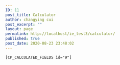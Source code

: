 ```yaml
---
ID: 11
post_title: Calculator
author: changying cui
post_excerpt: ""
layout: page
permalink: http://localhost/ie_test3/calculator/
published: true
post_date: 2020-08-23 23:48:02
---
```

<!-- wp:themify-builder/canvas /--><!--themify_builder_static--><p><code>[CP_CALCULATED_FIELDS id="9"]</code></p><!--/themify_builder_static-->